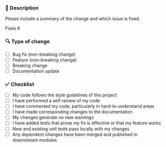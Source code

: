 ### 📝 Description

Please include a summary of the change and which issue is fixed.

Fixes #

### 🔍 Type of change

- [ ] Bug fix (non-breaking change)
- [ ] Feature (non-breaking change)
- [ ] Breaking change
- [ ] Documentation update

### ✅ Checklist

- [ ] My code follows the style guidelines of this project
- [ ] I have performed a self-review of my code
- [ ] I have commented my code, particularly in hard-to-understand areas
- [ ] I have made corresponding changes to the documentation
- [ ] My changes generate no new warnings
- [ ] I have added tests that prove my fix is effective or that my feature works
- [ ] New and existing unit tests pass locally with my changes
- [ ] Any dependent changes have been merged and published in downstream modules 